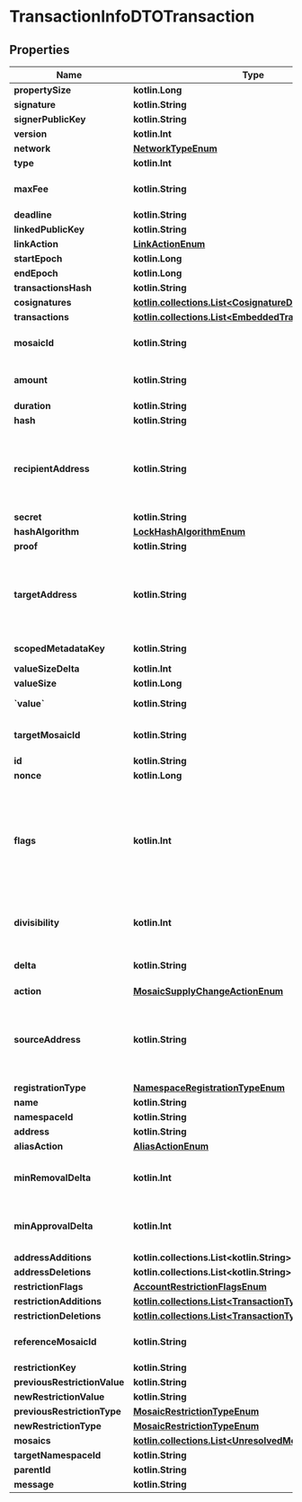 
# TransactionInfoDTOTransaction

## Properties
Name | Type | Description | Notes
------------ | ------------- | ------------- | -------------
**propertySize** | **kotlin.Long** | A number that allows uint 32 values. | 
**signature** | **kotlin.String** | Entity&#39;s signature generated by the signer. | 
**signerPublicKey** | **kotlin.String** | Public key. | 
**version** | **kotlin.Int** | Entity version. | 
**network** | [**NetworkTypeEnum**](NetworkTypeEnum.md) |  | 
**type** | **kotlin.Int** |  | 
**maxFee** | **kotlin.String** | Absolute amount. An amount of 123456789 (absolute) for a mosaic with divisibility 6 means 123.456789 (relative). | 
**deadline** | **kotlin.String** | Duration expressed in number of blocks. | 
**linkedPublicKey** | **kotlin.String** | 32 bytes voting public key. | 
**linkAction** | [**LinkActionEnum**](LinkActionEnum.md) |  | 
**startEpoch** | **kotlin.Long** | Finalization Epoch | 
**endEpoch** | **kotlin.Long** | Finalization Epoch | 
**transactionsHash** | **kotlin.String** |  | 
**cosignatures** | [**kotlin.collections.List&lt;CosignatureDTO&gt;**](CosignatureDTO.md) | Array of transaction cosignatures. | 
**transactions** | [**kotlin.collections.List&lt;EmbeddedTransactionInfoDTO&gt;**](EmbeddedTransactionInfoDTO.md) | Array of transactions initiated by different accounts. | 
**mosaicId** | **kotlin.String** | Mosaic identifier. If the most significant bit of byte 0 is set, a namespaceId (alias) is used instead of the real mosaic identifier.  | 
**amount** | **kotlin.String** | Absolute amount. An amount of 123456789 (absolute) for a mosaic with divisibility 6 means 123.456789 (relative). | 
**duration** | **kotlin.String** | Duration expressed in number of blocks. | 
**hash** | **kotlin.String** |  | 
**recipientAddress** | **kotlin.String** | Address expressed in Base32 format. If the bit 0 of byte 0 is not set (like in 0x90), then it is a regular address. Example: TAOXUJOTTW3W5XTBQMQEX3SQNA6MCUVGXLXR3TA.  Otherwise (e.g. 0x91) it represents a namespace id which starts at byte 1. Example: THBIMC3THGH5RUYAAAAAAAAAAAAAAAAAAAAAAAA  | 
**secret** | **kotlin.String** |  | 
**hashAlgorithm** | [**LockHashAlgorithmEnum**](LockHashAlgorithmEnum.md) |  | 
**proof** | **kotlin.String** | Original random set of bytes. | 
**targetAddress** | **kotlin.String** | Address expressed in Base32 format. If the bit 0 of byte 0 is not set (like in 0x90), then it is a regular address. Example: TAOXUJOTTW3W5XTBQMQEX3SQNA6MCUVGXLXR3TA.  Otherwise (e.g. 0x91) it represents a namespace id which starts at byte 1. Example: THBIMC3THGH5RUYAAAAAAAAAAAAAAAAAAAAAAAA  | 
**scopedMetadataKey** | **kotlin.String** | Metadata key scoped to source, target and type expressed. | 
**valueSizeDelta** | **kotlin.Int** | Change in value size in bytes. | 
**valueSize** | **kotlin.Long** | A number that allows uint 32 values. | 
**&#x60;value&#x60;** | **kotlin.String** | Metadata value. If embedded in a transaction, this is calculated as xor(previous-value, value). | 
**targetMosaicId** | **kotlin.String** | Mosaic identifier. If the most significant bit of byte 0 is set, a namespaceId (alias) is used instead of the real mosaic identifier.  | 
**id** | **kotlin.String** | Namespace identifier. | 
**nonce** | **kotlin.Long** | A number that allows uint 32 values. | 
**flags** | **kotlin.Int** | - 0x00 (none) - No flags present. - 0x01 (supplyMutable) - Mosaic supports supply changes even when mosaic owner owns partial supply. - 0x02 (transferable) - Mosaic supports transfers between arbitrary accounts. When not set, mosaic can only be transferred to and from mosaic owner. - 0x04 (restrictable) - Mosaic supports custom restrictions configured by mosaic owner. - 0x08 (revokable) - Mosaic allows creator to revoke balances from another user.  | 
**divisibility** | **kotlin.Int** | Determines up to what decimal place the mosaic can be divided. Divisibility of 3 means that a mosaic can be divided into smallest parts of 0.001 mosaics. The divisibility must be in the range of 0 and 6.  | 
**delta** | **kotlin.String** | Absolute amount. An amount of 123456789 (absolute) for a mosaic with divisibility 6 means 123.456789 (relative). | 
**action** | [**MosaicSupplyChangeActionEnum**](MosaicSupplyChangeActionEnum.md) |  | 
**sourceAddress** | **kotlin.String** | Address expressed in Base32 format. If the bit 0 of byte 0 is not set (like in 0x90), then it is a regular address. Example: TAOXUJOTTW3W5XTBQMQEX3SQNA6MCUVGXLXR3TA.  Otherwise (e.g. 0x91) it represents a namespace id which starts at byte 1. Example: THBIMC3THGH5RUYAAAAAAAAAAAAAAAAAAAAAAAA  | 
**registrationType** | [**NamespaceRegistrationTypeEnum**](NamespaceRegistrationTypeEnum.md) |  | 
**name** | **kotlin.String** | Namespace name. | 
**namespaceId** | **kotlin.String** | Namespace identifier. | 
**address** | **kotlin.String** | Address encoded using a 32-character set. | 
**aliasAction** | [**AliasActionEnum**](AliasActionEnum.md) |  | 
**minRemovalDelta** | **kotlin.Int** | Number of signatures needed to remove a cosignatory. If we are modifying an existing multisig account, this indicates the relative change of the minimum cosignatories.  | 
**minApprovalDelta** | **kotlin.Int** | Number of signatures needed to approve a transaction. If we are modifying an existing multisig account, this indicates the relative change of the minimum cosignatories.  | 
**addressAdditions** | **kotlin.collections.List&lt;kotlin.String&gt;** | Array of cosignatory accounts to add. | 
**addressDeletions** | **kotlin.collections.List&lt;kotlin.String&gt;** | Array of cosignatory accounts to delete. | 
**restrictionFlags** | [**AccountRestrictionFlagsEnum**](AccountRestrictionFlagsEnum.md) |  | 
**restrictionAdditions** | [**kotlin.collections.List&lt;TransactionTypeEnum&gt;**](TransactionTypeEnum.md) | Account restriction additions. | 
**restrictionDeletions** | [**kotlin.collections.List&lt;TransactionTypeEnum&gt;**](TransactionTypeEnum.md) | Account restriction deletions. | 
**referenceMosaicId** | **kotlin.String** | Mosaic identifier. If the most significant bit of byte 0 is set, a namespaceId (alias) is used instead of the real mosaic identifier.  | 
**restrictionKey** | **kotlin.String** | Restriction key. | 
**previousRestrictionValue** | **kotlin.String** | Restriction value. | 
**newRestrictionValue** | **kotlin.String** | Restriction value. | 
**previousRestrictionType** | [**MosaicRestrictionTypeEnum**](MosaicRestrictionTypeEnum.md) |  | 
**newRestrictionType** | [**MosaicRestrictionTypeEnum**](MosaicRestrictionTypeEnum.md) |  | 
**mosaics** | [**kotlin.collections.List&lt;UnresolvedMosaic&gt;**](UnresolvedMosaic.md) | Array of mosaics sent to the recipient.  | 
**targetNamespaceId** | **kotlin.String** | Namespace identifier. |  [optional]
**parentId** | **kotlin.String** | Namespace identifier. |  [optional]
**message** | **kotlin.String** | Transfer transaction message |  [optional]




